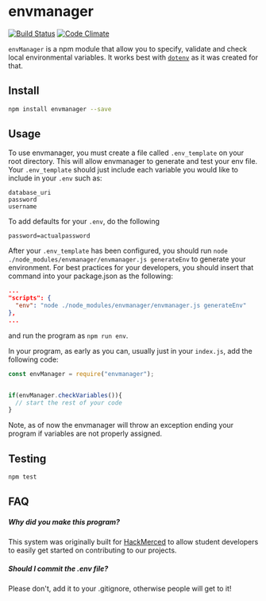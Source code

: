# envmanager
[![Build Status](https://travis-ci.org/4shub/envmanager.svg?branch=master)](https://travis-ci.org/4shub/envmanager)
[![Code Climate](https://codeclimate.com/github/4shub/envmanager/badges/gpa.svg)](https://codeclimate.com/github/4shub/envmanager)

`envManager` is a npm module that allow you to specify, validate and check local environmental variables. It works best with [`dotenv`](https://github.com/motdotla/dotenv) as it was created for that.

## Install
```bash
npm install envmanager --save
```
## Usage
To use envmanager, you must create a file called `.env_template` on your root directory. This will allow envmanager to generate and test your env file. Your `.env_template` should just include each variable you would like to include in your `.env` such as:

```text
database_uri
password
username
```
To add defaults for your `.env`, do the following

```
password=actualpassword
```

After your `.env_template` has been configured, you should run `node ./node_modules/envmanager/envmanager.js generateEnv` to generate your environment. For best practices for your developers, you should insert that command into your package.json as the following:

```json
...
"scripts": {
  "env": "node ./node_modules/envmanager/envmanager.js generateEnv"
},
...
```

and run the program as `npm run env`.

In your program, as early as you can, usually just in your `index.js`, add the following code:

```javascript
const envManager = require("envmanager");


if(envManager.checkVariables()){
  // start the rest of your code
}

```

Note, as of now the envmanager will throw an exception ending your program if variables are not properly assigned.

## Testing
```bash
npm test
```

## FAQ
##### Why did you make this program?
This system was originally built for [HackMerced](https://github.com/hackmerced) to allow student developers to easily get started on contributing to our projects.

##### Should I commit the .env file?
Please don't, add it to your .gitignore, otherwise people will get to it!
